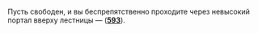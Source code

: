 Пусть свободен, и вы беспрепятственно проходите через невысокий портал вверху лестницы — ([**593**](#n_593)).

